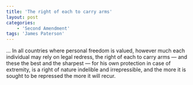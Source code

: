 ```yaml
---
title: 'The right of each to carry arms'
layout: post
categories:
    - 'Second Amendment'
tags: 'James Paterson'
---
```


… In all countries where personal freedom is valued, however much each individual may rely on legal redress, the right of each to carry arms — and these the best and the sharpest — for his own protection in case of extremity, is a right of nature indelible and irrepressible, and the more it is sought to be repressed the more it will recur.